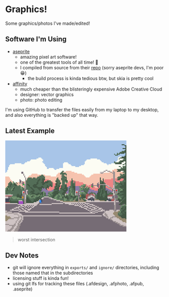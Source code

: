 # Graphics!

Some graphics/photos I've made/edited!

## Software I'm Using

- [aseprite](https://www.aseprite.org)
    - amazing pixel art software!
    - one of the greatest tools of all time! :goat:
    - I compiled from source from their [repo](https://github.com/aseprite/aseprite) (sorry aseprite devs, I'm poor :grin:)
        - the build process is kinda tedious btw, but skia is pretty cool
- [affinity](https://affinity.serif.com)
    - much cheaper than the blisteringly expensive Adobe Creative Cloud 
    - designer: vector graphics
    - photo: photo editing

I'm using GitHub to transfer the files easily from my laptop to my desktop, and also everything is "backed up" that way.

## Latest Example

![worst intersection](./examples/worst_intersection.png)

> worst intersection

## Dev Notes

- git will ignore everything in `exports/` and `ignore/` directories, including those named that in the subdirectories
- licensing stuff is kinda fun!
- using git lfs for tracking these files (.afdesign, .afphoto, .afpub, .aseprite)

